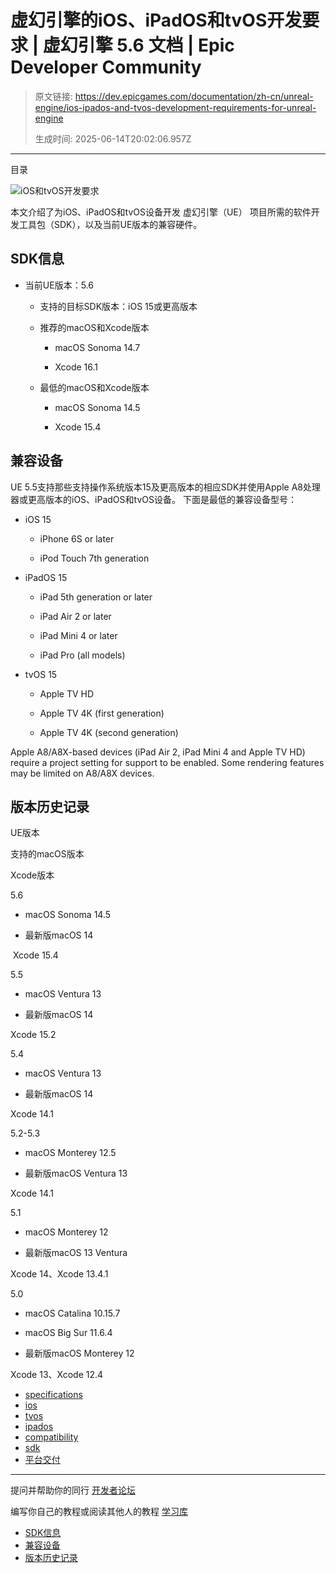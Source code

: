# 虚幻引擎的iOS、iPadOS和tvOS开发要求 | 虚幻引擎 5.6 文档 | Epic Developer Community

> 原文链接: https://dev.epicgames.com/documentation/zh-cn/unreal-engine/ios-ipados-and-tvos-development-requirements-for-unreal-engine
> 
> 生成时间: 2025-06-14T20:02:06.957Z

---

目录

![iOS和tvOS开发要求](https://dev.epicgames.com/community/api/documentation/image/b4883afd-dbd5-4dc8-b5ca-8f400d4dc71f?resizing_type=fill&width=1920&height=335)

本文介绍了为iOS、iPadOS和tvOS设备开发 虚幻引擎（UE） 项目所需的软件开发工具包（SDK），以及当前UE版本的兼容硬件。

## SDK信息

-   当前UE版本：5.6
    
    -   支持的目标SDK版本：iOS 15或更高版本
        
    -   推荐的macOS和Xcode版本
        
        -   macOS Sonoma 14.7
            
        -   Xcode 16.1
            
    -   最低的macOS和Xcode版本
        
        -   macOS Sonoma 14.5 
            
        -   Xcode 15.4
            

## 兼容设备

UE 5.5支持那些支持操作系统版本15及更高版本的相应SDK并使用Apple A8处理器或更高版本的iOS、iPadOS和tvOS设备。 下面是最低的兼容设备型号：

-   iOS 15
    
    -   iPhone 6S or later
        
    -   iPod Touch 7th generation
        
-   iPadOS 15
    
    -   iPad 5th generation or later
        
    -   iPad Air 2 or later
        
    -   iPad Mini 4 or later
        
    -   iPad Pro (all models)
        
-   tvOS 15
    
    -   Apple TV HD
        
    -   Apple TV 4K (first generation)
        
    -   Apple TV 4K (second generation)
        

Apple A8/A8X-based devices (iPad Air 2, iPad Mini 4 and Apple TV HD) require a project setting for support to be enabled. Some rendering features may be limited on A8/A8X devices.

## 版本历史记录

UE版本

支持的macOS版本

Xcode版本

5.6

-   macOS Sonoma 14.5
    
-   最新版macOS 14
    

 Xcode 15.4

5.5

-   macOS Ventura 13 
    
-   最新版macOS 14
    

Xcode 15.2

5.4

-   macOS Ventura 13 
    
-   最新版macOS 14
    

Xcode 14.1

5.2-5.3

-   macOS Monterey 12.5
    
-   最新版macOS Ventura 13
    

Xcode 14.1

5.1

-   macOS Monterey 12
    
-   最新版macOS 13 Ventura
    

Xcode 14、Xcode 13.4.1

5.0

-   macOS Catalina 10.15.7
    
-   macOS Big Sur 11.6.4
    
-   最新版macOS Monterey 12
    

Xcode 13、Xcode 12.4

-   [specifications](https://dev.epicgames.com/community/search?query=specifications)
-   [ios](https://dev.epicgames.com/community/search?query=ios)
-   [tvos](https://dev.epicgames.com/community/search?query=tvos)
-   [ipados](https://dev.epicgames.com/community/search?query=ipados)
-   [compatibility](https://dev.epicgames.com/community/search?query=compatibility)
-   [sdk](https://dev.epicgames.com/community/search?query=sdk)
-   [平台交付](https://dev.epicgames.com/community/search?query=%E5%B9%B3%E5%8F%B0%E4%BA%A4%E4%BB%98)

* * *

提问并帮助你的同行 [开发者论坛](https://forums.unrealengine.com/categories?tag=unreal-engine)

编写你自己的教程或阅读其他人的教程 [学习库](https://dev.epicgames.com/community/unreal-engine/learning)

-   [SDK信息](/documentation/zh-cn/unreal-engine/ios-ipados-and-tvos-development-requirements-for-unreal-engine#sdk%E4%BF%A1%E6%81%AF)
-   [兼容设备](/documentation/zh-cn/unreal-engine/ios-ipados-and-tvos-development-requirements-for-unreal-engine#current-compatible-devices)
-   [版本历史记录](/documentation/zh-cn/unreal-engine/ios-ipados-and-tvos-development-requirements-for-unreal-engine#version-history)